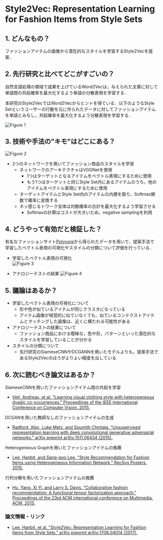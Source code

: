 # Style2Vec: Representation Learning for Fashion Items from Style Sets

## 1. どんなもの？

ファッションアイテムの画像から潜在的なスタイルを学習するStyle2Vecを提案．

## 2. 先行研究と比べてどこがすごいの？

自然言語処理の領域で成果を上げているWord2Vecは，与えられた文章に対して単語間の共起確率を最大化するよう単語の分散表現を学習する．

本研究のStyle2VecではWord2Vecからヒントを得ている．以下のようなStyle Setというユーザーの行動を元に作られたデータに対してファッションアイテムを単語とみなし，共起確率を最大化するよう分散表現を学習する．

![Figure 1](https://raw.githubusercontent.com/shunk031/paper-survey/master/images/Style2Vec_Representation_Learning_for_Fashion_Items_from_Style_Sets/figure1.png)

## 3. 技術や手法の"キモ"はどこにある？

![Figure 2](https://raw.githubusercontent.com/shunk031/paper-survey/master/images/Style2Vec_Representation_Learning_for_Fashion_Items_from_Style_Sets/figure2.png)

* 2つのネットワークを用いてファッション商品のスタイルを学習
  * ネットワークのアーキテクチャはVGGNetを使用
	* 1つはターゲットとなるアイテムをベクトル表現にするために使用
	* もう1つはターゲットと同じStyle Set内にあるアイテムのうち，他のアイテムをベクトル表現にするために使用
  * ターゲットアイテムとStyle Set内のアイテムの内積を取り，Softmax関数で確率に変換する
  * ネッ感じるトワーク全体は対数確率の合計を最大化するよう学習させる
	* Softmaxの計算はコストが大きいため，negative samplingを利用
	
## 4. どうやって有効だと検証した？

有名なファッションサイト[Polyvore](https://www.polyvore.com/)から得られたデータを用いて，提案手法で学習したベクトル表現の可視化やスタイルの分類について評価を行っている．

* 学習したベクトル表現の可視化  
  ![Figure 3](https://raw.githubusercontent.com/shunk031/paper-survey/master/images/Style2Vec_Representation_Learning_for_Fashion_Items_from_Style_Sets/figure3.png)

* アナロジーテストの結果
  ![Figure 4](https://raw.githubusercontent.com/shunk031/paper-survey/master/images/Style2Vec_Representation_Learning_for_Fashion_Items_from_Style_Sets/figure4.png)

## 5. 議論はあるか？

* 学習したベクトル表現の可視化について
  * 形や色が似ているアイテムが同じクラスタになっている
  * アイテム画像が視覚的に似ていなくても、似ているコンテクストアイテムとマッチングした画像は、近くに横たわる可能性がある
* アナロジーテストの結果について
  * ファッション商品における曖昧な，色や形，パターンといった潜在的なスタイルを学習していることが分かる
* スタイルの分類について
  * 先行研究のSiameseCNNやDCGANNを用いたモデルよりも，提案手法であるStyle2Vecのほうがよりよい精度を出している

## 6. 次に読むべき論文はあるか？

SiameseCNNを用いたファッションアイテム間の共起を学習
* [Veit, Andreas, et al. "Learning visual clothing style with heterogeneous dyadic co-occurrences." Proceedings of the IEEE International Conference on Computer Vision. 2015.](http://www.cv-foundation.org/openaccess/content_iccv_2015/html/Veit_Learning_Visual_Clothing_ICCV_2015_paper.html)

DCGANを用いた教師なしのファッションアイテムの生成
* [Radford, Alec, Luke Metz, and Soumith Chintala. "Unsupervised representation learning with deep convolutional generative adversarial networks." arXiv preprint arXiv:1511.06434 (2015).](https://arxiv.org/pdf/1511.06434.pdf%C3%AF%C2%BC%E2%80%B0)

Heterogeneous Graphを用いたファッションアイテムの推薦
* [Lee, Hanbit, and Sang-goo Lee. "Style Recommendation for Fashion Items using Heterogeneous Information Network." RecSys Posters. 2015.](https://pdfs.semanticscholar.org/1361/e67dfa07e04e88970d8783b0815849a9064d.pdf)

行列分解を用いたファッションアイテムの推薦
* [Hu, Yang, Xi Yi, and Larry S. Davis. "Collaborative fashion recommendation: A functional tensor factorization approach." Proceedings of the 23rd ACM international conference on Multimedia. ACM, 2015.](http://dl.acm.org/citation.cfm?id=2806239)

### 論文情報・リンク

* [Lee, Hanbit, et al. "Style2Vec: Representation Learning for Fashion Items from Style Sets." arXiv preprint arXiv:1708.04014 (2017).](https://arxiv.org/abs/1708.04014)

